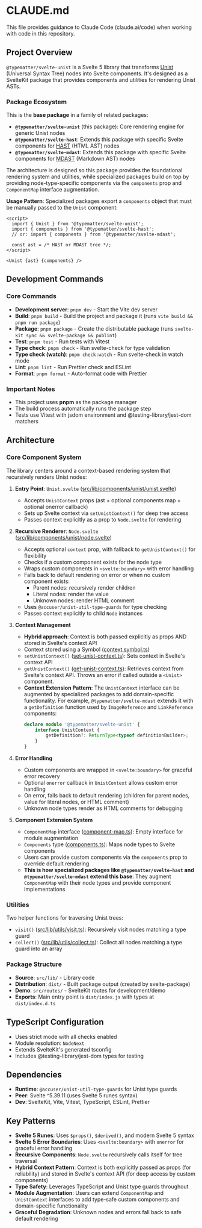 # CLAUDE.md

This file provides guidance to Claude Code (claude.ai/code) when working with code in this repository.

## Project Overview

`@typematter/svelte-unist` is a Svelte 5 library that transforms [Unist](https://github.com/syntax-tree/unist) (Universal Syntax Tree) nodes into Svelte components. It's designed as a SvelteKit package that provides components and utilities for rendering Unist ASTs.

### Package Ecosystem

This is the **base package** in a family of related packages:

- **`@typematter/svelte-unist`** (this package): Core rendering engine for generic Unist nodes
- **`@typematter/svelte-hast`**: Extends this package with specific Svelte components for [HAST](https://github.com/syntax-tree/hast) (HTML AST) nodes
- **`@typematter/svelte-mdast`**: Extends this package with specific Svelte components for [MDAST](https://github.com/syntax-tree/mdast) (Markdown AST) nodes

The architecture is designed so this package provides the foundational rendering system and utilities, while specialized packages build on top by providing node-type-specific components via the `components` prop and `ComponentMap` interface augmentation.

**Usage Pattern**: Specialized packages export a `components` object that must be manually passed to the `Unist` component:

```svelte
<script>
  import { Unist } from '@typematter/svelte-unist';
  import { components } from '@typematter/svelte-hast';
  // or: import { components } from '@typematter/svelte-mdast';

  const ast = /* HAST or MDAST tree */;
</script>

<Unist {ast} {components} />
```

## Development Commands

### Core Commands
- **Development server**: `pnpm dev` - Start the Vite dev server
- **Build**: `pnpm build` - Build the project and package it (runs `vite build && pnpm run package`)
- **Package**: `pnpm package` - Create the distributable package (runs `svelte-kit sync && svelte-package && publint`)
- **Test**: `pnpm test` - Run tests with Vitest
- **Type check**: `pnpm check` - Run svelte-check for type validation
- **Type check (watch)**: `pnpm check:watch` - Run svelte-check in watch mode
- **Lint**: `pnpm lint` - Run Prettier check and ESLint
- **Format**: `pnpm format` - Auto-format code with Prettier

### Important Notes
- This project uses **pnpm** as the package manager
- The build process automatically runs the package step
- Tests use Vitest with jsdom environment and @testing-library/jest-dom matchers

## Architecture

### Core Component System

The library centers around a context-based rendering system that recursively renders Unist nodes:

1. **Entry Point**: `Unist.svelte` ([src/lib/components/unist/unist.svelte](src/lib/components/unist/unist.svelte))
   - Accepts `UnistContext` props (ast + optional components map + optional onerror callback)
   - Sets up Svelte context via `setUnistContext()` for deep tree access
   - Passes context explicitly as a prop to `Node.svelte` for rendering

2. **Recursive Renderer**: `Node.svelte` ([src/lib/components/unist/node.svelte](src/lib/components/unist/node.svelte))
   - Accepts optional `context` prop, with fallback to `getUnistContext()` for flexibility
   - Checks if a custom component exists for the node type
   - Wraps custom components in `<svelte:boundary>` with error handling
   - Falls back to default rendering on error or when no custom component exists:
     - Parent nodes: recursively render children
     - Literal nodes: render the value
     - Unknown nodes: render HTML comment
   - Uses `@accuser/unist-util-type-guards` for type checking
   - Passes context explicitly to child `Node` instances

3. **Context Management**
   - **Hybrid approach**: Context is both passed explicitly as props AND stored in Svelte's context API
   - Context stored using a Symbol ([context.symbol.ts](src/lib/components/unist/context.symbol.ts))
   - `setUnistContext()` ([set-unist-context.ts](src/lib/components/unist/set-unist-context.ts)): Sets context in Svelte's context API
   - `getUnistContext()` ([get-unist-context.ts](src/lib/components/unist/get-unist-context.ts)): Retrieves context from Svelte's context API. Throws an error if called outside a `<Unist>` component.
   - **Context Extension Pattern**: The `UnistContext` interface can be augmented by specialized packages to add domain-specific functionality. For example, `@typematter/svelte-mdast` extends it with a `getDefinition` function used by `ImageReference` and `LinkReference` components:
     ```typescript
     declare module '@typematter/svelte-unist' {
         interface UnistContext {
             getDefinition?: ReturnType<typeof definitionBuilder>;
         }
     }
     ```

4. **Error Handling**
   - Custom components are wrapped in `<svelte:boundary>` for graceful error recovery
   - Optional `onerror` callback in `UnistContext` allows custom error handling
   - On error, falls back to default rendering (children for parent nodes, value for literal nodes, or HTML comment)
   - Unknown node types render as HTML comments for debugging

5. **Component Extension System**
   - `ComponentMap` interface ([component-map.ts](src/lib/components/unist/component-map.ts)): Empty interface for module augmentation
   - `Components` type ([components.ts](src/lib/components/unist/components.ts)): Maps node types to Svelte components
   - Users can provide custom components via the `components` prop to override default rendering
   - **This is how specialized packages like `@typematter/svelte-hast` and `@typematter/svelte-mdast` extend this base**: They augment `ComponentMap` with their node types and provide component implementations

### Utilities

Two helper functions for traversing Unist trees:

- `visit()` ([src/lib/utils/visit.ts](src/lib/utils/visit.ts)): Recursively visit nodes matching a type guard
- `collect()` ([src/lib/utils/collect.ts](src/lib/utils/collect.ts)): Collect all nodes matching a type guard into an array

### Package Structure

- **Source**: `src/lib/` - Library code
- **Distribution**: `dist/` - Built package output (created by svelte-package)
- **Demo**: `src/routes/` - SvelteKit routes for development/demo
- **Exports**: Main entry point is `dist/index.js` with types at `dist/index.d.ts`

## TypeScript Configuration

- Uses strict mode with all checks enabled
- Module resolution: `NodeNext`
- Extends SvelteKit's generated tsconfig
- Includes @testing-library/jest-dom types for testing

## Dependencies

- **Runtime**: `@accuser/unist-util-type-guards` for Unist type guards
- **Peer**: Svelte ^5.39.11 (uses Svelte 5 runes syntax)
- **Dev**: SvelteKit, Vite, Vitest, TypeScript, ESLint, Prettier

## Key Patterns

- **Svelte 5 Runes**: Uses `$props()`, `$derived()`, and modern Svelte 5 syntax
- **Svelte 5 Error Boundaries**: Uses `<svelte:boundary>` with `onerror` for graceful error handling
- **Recursive Components**: `Node.svelte` recursively calls itself for tree traversal
- **Hybrid Context Pattern**: Context is both explicitly passed as props (for reliability) and stored in Svelte's context API (for deep access by custom components)
- **Type Safety**: Leverages TypeScript and Unist type guards throughout
- **Module Augmentation**: Users can extend `ComponentMap` and `UnistContext` interfaces to add type-safe custom components and domain-specific functionality
- **Graceful Degradation**: Unknown nodes and errors fall back to safe default rendering

